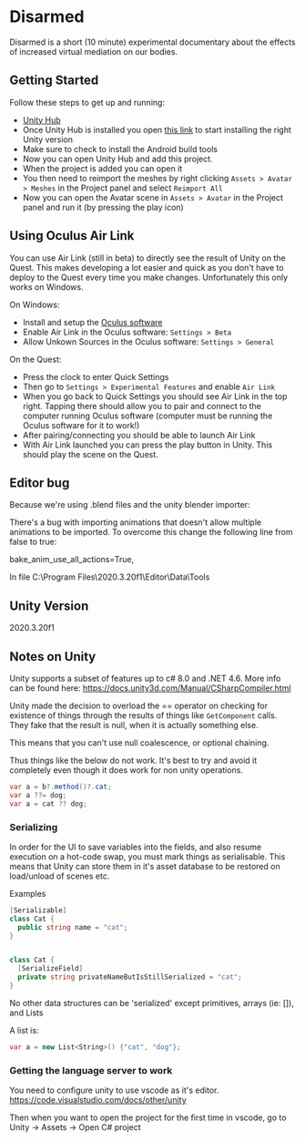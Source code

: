 # Disarmed
Disarmed is a short (10 minute) experimental documentary about the effects of increased virtual mediation on our bodies.

## Getting Started

Follow these steps to get up and running:
- [Unity Hub](https://unity3d.com/get-unity/download)
- Once Unity Hub is installed you open [this link](unityhub://2020.3.20f1/41c4e627c95f) to start installing the right Unity version
- Make sure to check to install the Android build tools
- Now you can open Unity Hub and add this project. 
- When the project is added you can open it
- You then need to reimport the meshes by right clicking  `Assets > Avatar > Meshes` in the Project panel and select `Reimport All`
- Now you can open the Avatar scene in `Assets > Avatar` in the Project panel and run it (by pressing the play icon)

## Using Oculus Air Link
You can use Air Link (still in beta) to directly see the result of Unity on the Quest. This makes developing a lot easier and quick as you don't have to deploy to the Quest every time you make changes. Unfortunately this only works on Windows.

On Windows: 
- Install and setup the [Oculus software](https://www.oculus.com/setup/)
- Enable Air Link in the Oculus software: `Settings > Beta`
- Allow Unkown Sources in the Oculus software: `Settings > General`

On the Quest:
- Press the clock to enter Quick Settings
- Then go to `Settings > Experimental Features` and enable `Air Link`
- When you go back to Quick Settings you should see Air Link in the top right. Tapping there should allow you to pair and connect to the computer running Oculus software (computer must be running the Oculus software for it to work!) 
- After pairing/connecting you should be able to launch Air Link
- With Air Link launched you can press the play button in Unity. This should play the scene on the Quest.

## Editor bug

Because we're using .blend files and the unity blender importer:

There's a bug with importing animations that doesn't allow multiple animations to be imported. To overcome this change the following line from false to true:

bake_anim_use_all_actions=True,

In file C:\Program Files\2020.3.20f1\Editor\Data\Tools

## Unity Version

2020.3.20f1

## Notes on Unity

Unity supports a subset of features up to c# 8.0 and .NET 4.6.
More info can be found here: https://docs.unity3d.com/Manual/CSharpCompiler.html

Unity made the decision to overload the == operator on checking for existence of things through the results of things like `GetComponent` calls. They fake that the result is null, when it is actually something else.

This means that you can't use null coalescence, or optional chaining.

Thus things like the below do not work. It's best to try and avoid it completely even though it does work for non unity operations.

```c#
var a = b?.method()?.cat;
var a ??= dog;
var a = cat ?? dog;
```

### Serializing

In order for the UI to save variables into the fields, and also resume execution on a hot-code swap, you must mark things as serialisable. This means that Unity can store them in it's asset database to be restored on load/unload of scenes etc.

Examples

```c#
[Serializable]
class Cat {
  public string name = "cat";
}


class Cat {
  [SerializeField]
  private string privateNameButIsStillSerialized = "cat";
}
```

No other data structures can be 'serialized' except primitives, arrays (ie: []), and Lists

A list is:

```C#
var a = new List<String>() {"cat", "dog"};

```

### Getting the language server to work

You need to configure unity to use vscode as it's editor. https://code.visualstudio.com/docs/other/unity

Then when you want to open the project for the first time in vscode, go to Unity -> Assets -> Open C# project
